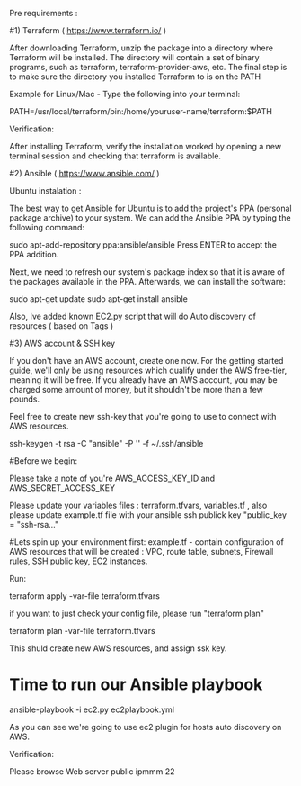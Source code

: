 
Pre requirements :

#1) Terraform ( https://www.terraform.io/ )

After downloading Terraform, unzip the package into a directory where Terraform will be installed. The directory will contain a set of binary programs, such as terraform, terraform-provider-aws, etc. The final step is to make sure the directory you installed Terraform to is on the PATH

Example for Linux/Mac - Type the following into your terminal:

PATH=/usr/local/terraform/bin:/home/youruser-name/terraform:$PATH

Verification:

After installing Terraform, verify the installation worked by opening a new terminal session and checking that terraform is available.


#2) Ansible ( https://www.ansible.com/ )

Ubuntu instalation :

The best way to get Ansible for Ubuntu is to add the project's PPA (personal package archive) to your system. We can add the Ansible PPA by typing the following command:

sudo apt-add-repository ppa:ansible/ansible
Press ENTER to accept the PPA addition.

Next, we need to refresh our system's package index so that it is aware of the packages available in the PPA. Afterwards, we can install the software:

sudo apt-get update
sudo apt-get install ansible

Also, Ive added known EC2.py script that will do Auto discovery of resources ( based on Tags )

#3) AWS account & SSH key

If you don't have an AWS account, create one now. For the getting started guide, we'll only be using resources which qualify under the AWS free-tier, meaning it will be free. If you already have an AWS account, you may be charged some amount of money, but it shouldn't be more than a few pounds.

Feel free to create new ssh-key that you're going to use to connect with AWS resources.

ssh-keygen -t rsa -C "ansible" -P '' -f ~/.ssh/ansible


#Before we begin:

Please take a note of you're AWS_ACCESS_KEY_ID and AWS_SECRET_ACCESS_KEY

Please update your variables files : terraform.tfvars, variables.tf , also please update example.tf file with your ansible ssh publick key
"public_key = "ssh-rsa..."


#Lets spin up your environment first:
example.tf - contain configuration of AWS resources that will be created :
VPC, route table, subnets,  Firewall rules, SSH public key, EC2 instances.

Run: 

terraform apply -var-file terraform.tfvars

if you want to just check your config file, please run "terraform plan"

terraform plan -var-file terraform.tfvars 

This shuld create new AWS resources, and assign ssk key.


# Time to run our Ansible playbook

ansible-playbook -i ec2.py ec2playbook.yml

As you can see we're going to use ec2 plugin for hosts auto discovery on AWS.

Verification:

Please browse Web server public ipmmm  22
